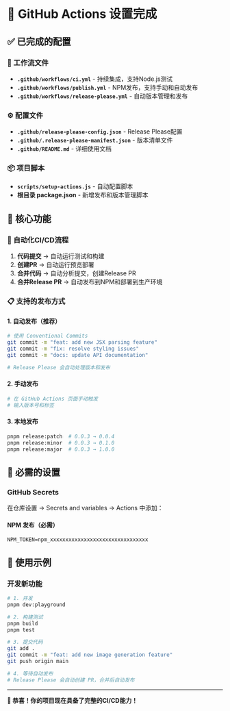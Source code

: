 # 🚀 GitHub Actions 设置完成

## ✅ 已完成的配置

### 📁 工作流文件
- **`.github/workflows/ci.yml`** - 持续集成，支持Node.js测试
- **`.github/workflows/publish.yml`** - NPM发布，支持手动和自动发布
- **`.github/workflows/release-please.yml`** - 自动版本管理和发布

### ⚙️ 配置文件
- **`.github/release-please-config.json`** - Release Please配置
- **`.github/.release-please-manifest.json`** - 版本清单文件
- **`.github/README.md`** - 详细使用文档

### 📦 项目脚本
- **`scripts/setup-actions.js`** - 自动配置脚本
- **根目录 package.json** - 新增发布和版本管理脚本

## 🎯 核心功能

### 🔄 自动化CI/CD流程
1. **代码提交** → 自动运行测试和构建
2. **创建PR** → 自动运行预览部署
3. **合并代码** → 自动分析提交，创建Release PR
4. **合并Release PR** → 自动发布到NPM和部署到生产环境

### 📋 支持的发布方式

#### 1. 自动发布（推荐）
```bash
# 使用 Conventional Commits
git commit -m "feat: add new JSX parsing feature"
git commit -m "fix: resolve styling issues"
git commit -m "docs: update API documentation"

# Release Please 会自动处理版本和发布
```

#### 2. 手动发布
```bash
# 在 GitHub Actions 页面手动触发
# 输入版本号和标签
```

#### 3. 本地发布
```bash
pnpm release:patch  # 0.0.3 → 0.0.4
pnpm release:minor  # 0.0.3 → 0.1.0
pnpm release:major  # 0.0.3 → 1.0.0
```

## 🔧 必需的设置

### GitHub Secrets
在仓库设置 → Secrets and variables → Actions 中添加：

#### NPM 发布（必需）
```
NPM_TOKEN=npm_xxxxxxxxxxxxxxxxxxxxxxxxxxxxxxxx
```

## 🎉 使用示例

### 开发新功能
```bash
# 1. 开发
pnpm dev:playground

# 2. 构建测试
pnpm build
pnpm test

# 3. 提交代码
git add .
git commit -m "feat: add new image generation feature"
git push origin main

# 4. 等待自动发布
# Release Please 会自动创建 PR，合并后自动发布
```

---

**🎉 恭喜！你的项目现在具备了完整的CI/CD能力！** 